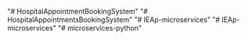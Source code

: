 "# HospitalAppointmentBookingSystem" 
"# HospitalAppointmentsBookingSystem" 
"# IEAp-microservices" 
"# IEAp-microservices" 
"# microservices-python" 
